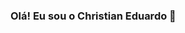 ### Olá! Eu sou o Christian Eduardo 👋
<title>jbvjnvd<title/>
![Christian Eduardo GitHub stats](https://github-readme-stats.vercel.app/api?username=Christian985&show_icons=true&theme=tokyonight)
[![Top Langs](https://github-readme-stats.vercel.app/api/top-langs/?username=Christian985&langs_count=8)](https://github.com/anuraghazra/github-readme-stats)

### Tecnologias que eu uso no meu dia

<div style="display: inline_block"></br>

<img align="center" alt="html5" src="https://img.shields.io/badge/Python-3776AB?style=for-the-badge&logo=pythonlogo&Color=white">


</div>
